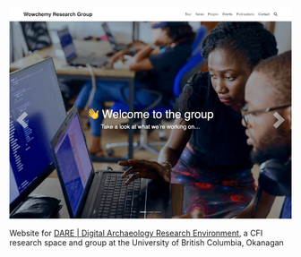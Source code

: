 
[![Screenshot](./preview.png)](https://hugoblox.com/hugo-themes/)

Website for [DARE | Digital Archaeology Research Environment](https://dare-lab.github.io), a CFI research space and group at the University of British Columbia, Okanagan